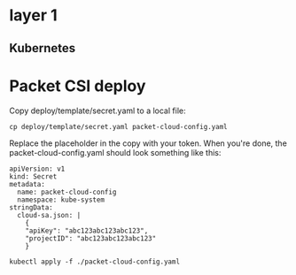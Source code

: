 # layer 1

## Kubernetes

# Packet CSI deploy
Copy deploy/template/secret.yaml to a local file:

```
cp deploy/template/secret.yaml packet-cloud-config.yaml
```

Replace the placeholder in the copy with your token. When you're done, the packet-cloud-config.yaml should look something like this:

```
apiVersion: v1
kind: Secret
metadata:
  name: packet-cloud-config
  namespace: kube-system
stringData:
  cloud-sa.json: |
    {
    "apiKey": "abc123abc123abc123",
    "projectID": "abc123abc123abc123"
    }
```

```
kubectl apply -f ./packet-cloud-config.yaml
```
